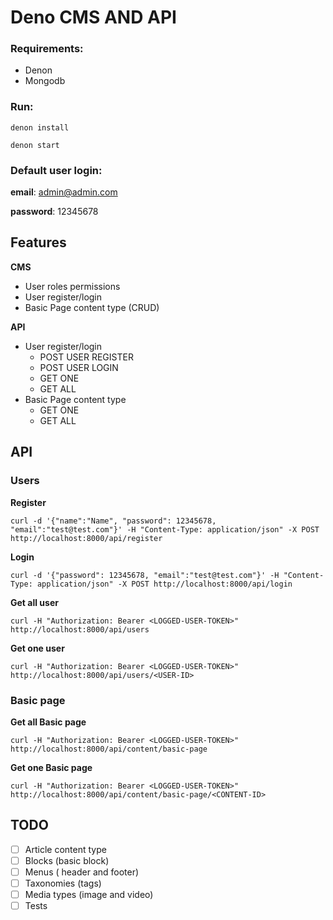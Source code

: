 # Deno CMS AND API

### Requirements:

* Denon
* Mongodb

### Run:

```shell
denon install
```

```shell
denon start
```

### Default user login:

**email**: admin@admin.com

**password**: 12345678

## Features

**CMS**
* User roles permissions
* User register/login
* Basic Page content type (CRUD)

**API**
* User register/login
	* POST USER REGISTER
	* POST USER LOGIN
	* GET ONE
	* GET ALL
* Basic Page content type 
	* GET ONE
	* GET ALL

## API

### Users
**Register**
```shell
curl -d '{"name":"Name", "password": 12345678, "email":"test@test.com"}' -H "Content-Type: application/json" -X POST http://localhost:8000/api/register
```

**Login**
```shell
curl -d '{"password": 12345678, "email":"test@test.com"}' -H "Content-Type: application/json" -X POST http://localhost:8000/api/login
```

**Get all user**
```shell
curl -H "Authorization: Bearer <LOGGED-USER-TOKEN>" http://localhost:8000/api/users
```

**Get one user**
```shell
curl -H "Authorization: Bearer <LOGGED-USER-TOKEN>" http://localhost:8000/api/users/<USER-ID>
```

### Basic page

**Get all Basic page**
```shell
curl -H "Authorization: Bearer <LOGGED-USER-TOKEN>" http://localhost:8000/api/content/basic-page
```

**Get one Basic page**
```shell
curl -H "Authorization: Bearer <LOGGED-USER-TOKEN>" http://localhost:8000/api/content/basic-page/<CONTENT-ID>
```

## TODO

- [ ] Article content type
- [ ] Blocks (basic block)
- [ ] Menus ( header and footer)
- [ ] Taxonomies (tags)
- [ ] Media types (image and video)
- [ ] Tests